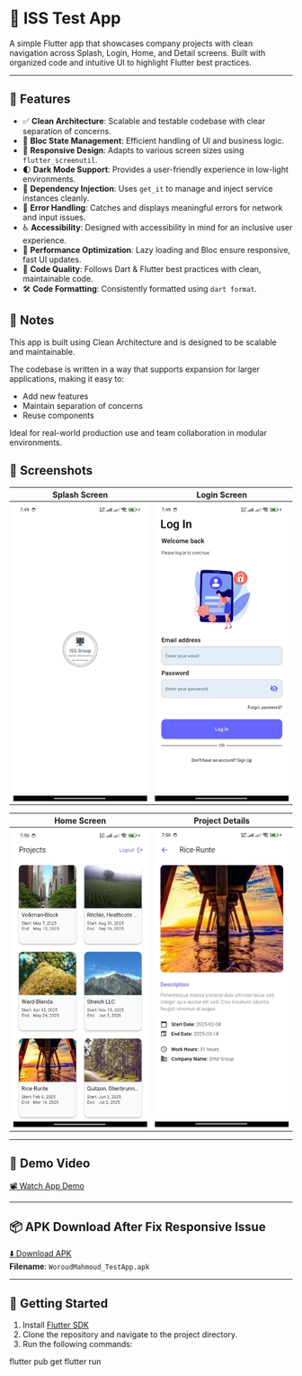 # 📱 ISS Test App

A simple Flutter app that showcases company projects with clean navigation across Splash, Login, Home, and Detail screens. Built with organized code and intuitive UI to highlight Flutter best practices.

---

## 🎯 Features

- ✅ **Clean Architecture**: Scalable and testable codebase with clear separation of concerns.
- 🧠 **Bloc State Management**: Efficient handling of UI and business logic.
- 📱 **Responsive Design**: Adapts to various screen sizes using `flutter_screenutil`.
- 🌓 **Dark Mode Support**: Provides a user-friendly experience in low-light environments.
- 🔌 **Dependency Injection**: Uses `get_it` to manage and inject service instances cleanly.
- 🧪 **Error Handling**: Catches and displays meaningful errors for network and input issues.
- ♿ **Accessibility**: Designed with accessibility in mind for an inclusive user experience.
- 🚀 **Performance Optimization**: Lazy loading and Bloc ensure responsive, fast UI updates.
- 🔧 **Code Quality**: Follows Dart & Flutter best practices with clean, maintainable code.
- 🛠️ **Code Formatting**: Consistently formatted using `dart format`.


## 📝 Notes
This app is built using Clean Architecture and is designed to be scalable and maintainable.

The codebase is written in a way that supports expansion for larger applications, making it easy to:

- Add new features
- Maintain separation of concerns
- Reuse components

Ideal for real-world production use and team collaboration in modular environments.


## 📸 Screenshots

|Splash Screen | Login Screen |
|---------------|--------------|
| ![Splash](assets/screenshots/splash_screen.jpg) | ![Login](assets/screenshots/login_screen.jpg) |

| Home Screen | Project Details |
|-------------|-----------------|
| ![Home](assets/screenshots/home_screen.jpg) | ![Details](assets/screenshots/project_details_screen.jpg) |

---

## 🎥 Demo Video

[📽️ Watch App Demo](https://drive.google.com/file/d/14XFISM6tKnoutAeS3vZuLmyNUA2CF2u8/view?usp=drive_link)

---

## 📦 APK Download After Fix Responsive Issue

[⬇️ Download APK](https://drive.google.com/file/d/1R7GRYm-yX9TZ416Zktf75YYe1E92r7Ke/view?usp=drivesdk)  
**Filename**: `WoroudMahmoud_TestApp.apk`

---

## 🚀 Getting Started

1. Install [Flutter SDK](https://flutter.dev/docs/get-started/install)
2. Clone the repository and navigate to the project directory.
3. Run the following commands:

flutter pub get
flutter run
